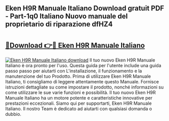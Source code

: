 ## Eken H9R Manuale Italiano Download gratuit PDF - Part-1q0 Italiano Nuovo manuale del proprietario di riparazione dfHZ4

# <h2><a href="http://dfg9hv.blite.top/?on=Eken+H9R+Manuale+Italiano">🔗Download 👉🔴 Eken H9R Manuale Italiano</a></h2>

[![Eken H9R Manuale Italiano download](https://i.imgur.com/lujVjoI.png)](http://dfg9hv.blite.top/?on=Eken+H9R+Manuale+Italiano)
Il tuo nuovo Eken H9R Manuale Italiano è ora pronto per l'uso. Questa guida per l'utente include una guida passo passo per aiutarti con L'installazione, il funzionamento e la manutenzione del tuo Prodotto. Prima di utilizzare Eken H9R Manuale Italiano, ti consigliamo di leggere attentamente questo Manuale. Fornisce istruzioni dettagliate su come impostare il prodotto, nonché informazioni su come utilizzare le sue varie funzioni e possibilità. Il tuo nuovo Eken H9R Manuale Italiano ha un motore potente e caratteristiche innovative per prestazioni eccezionali. Siamo qui per supportarti, Eken H9R Manuale Italiano. Il nostro Team è dedicato ad aiutarti con qualsiasi domanda o dubbio.
